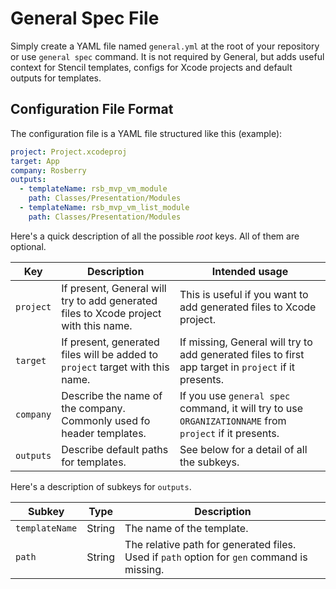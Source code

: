 # General Spec File

Simply create a YAML file named `general.yml` at the root of your repository or use `general spec` command. It is not required by General, but adds useful context for Stencil templates, configs for Xcode projects and default outputs for templates. 

## Configuration File Format

The configuration file is a YAML file structured like this (example):

```yaml
project: Project.xcodeproj
target: App
company: Rosberry
outputs:
  - templateName: rsb_mvp_vm_module
    path: Classes/Presentation/Modules
  - templateName: rsb_mvp_vm_list_module
    path: Classes/Presentation/Modules
```

Here's a quick description of all the possible _root_ keys. All of them are optional.

| Key       | Description                                                  | Intended usage                                               |
| --------- | ------------------------------------------------------------ | ------------------------------------------------------------ |
| `project` | If present, General will try to add generated files to Xcode project with this name. | This is useful if you want to add generated files to Xcode project. |
| `target`  | If present, generated files will be added to `project` target with this name. | If missing, General will try to add generated files to first app target in `project` if it presents. |
| `company` | Describe the name of the company. Commonly used fo header templates. | If you use `general spec` command, it will try to use `ORGANIZATIONNAME` from `project` if it presents. |
| `outputs` | Describe default paths for templates.                        | See below for a detail of all the subkeys.                   |

Here's a description of subkeys for `outputs`.

| Subkey         | Type   | Description                                                  |
| -------------- | ------ | ------------------------------------------------------------ |
| `templateName` | String | The name of the template.                                    |
| `path`         | String | The relative path for generated files. Used if `path` option for `gen` command is missing. |
